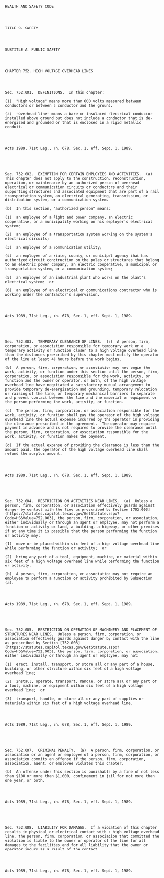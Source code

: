 ﻿
    
    
    	
    					
    
    
    HEALTH AND SAFETY CODE
    
      
    
    
    TITLE 9. SAFETY
    
      
    
    
    SUBTITLE A. PUBLIC SAFETY
    
      
    
    
    CHAPTER 752. HIGH VOLTAGE OVERHEAD LINES
    
      
    
    
    Sec. 752.001.  DEFINITIONS.  In this chapter:
    
    (1)  "High voltage" means more than 600 volts measured between conductors or between a conductor and the ground.
    
    (2)  "Overhead line" means a bare or insulated electrical conductor installed above ground but does not include a conductor that is de-energized and grounded or that is enclosed in a rigid metallic conduit.
    
    
    
    
    Acts 1989, 71st Leg., ch. 678, Sec. 1, eff. Sept. 1, 1989.
    
    
    
    
    
    Sec. 752.002.  EXEMPTION FOR CERTAIN EMPLOYEES AND ACTIVITIES.  (a)  This chapter does not apply to the construction, reconstruction, operation, or maintenance by an authorized person of overhead electrical or communication circuits or conductors and their supporting structures and associated equipment that are part of a rail transportation system, an electrical generating, transmission, or distribution system, or a communication system.
    
    (b)  In this section, "authorized person" means:
    
    (1)  an employee of a light and power company, an electric cooperative, or a municipality working on his employer's electrical system; 
    
    (2)  an employee of a transportation system working on the system's electrical circuits; 
    
    (3)  an employee of a communication utility; 
    
    (4)  an employee of a state, county, or municipal agency that has authorized circuit construction on the poles or structures that belong to an electric power company, an electric cooperative, a municipal or transportation system, or a communication system; 
    
    (5)  an employee of an industrial plant who works on the plant's electrical system;  or
    
    (6)  an employee of an electrical or communications contractor who is working under the contractor's supervision.
    
    
    
    
    Acts 1989, 71st Leg., ch. 678, Sec. 1, eff. Sept. 1, 1989.
    
    
    
    
    
    Sec. 752.003.  TEMPORARY CLEARANCE OF LINES.  (a)  A person, firm, corporation, or association responsible for temporary work or a temporary activity or function closer to a high voltage overhead line than the distances prescribed by this chapter must notify the operator of the line at least 48 hours before the work begins.
    
    (b)  A person, firm, corporation, or association may not begin the work, activity, or function under this section until the person, firm, corporation, or association responsible for the work, activity, or function and the owner or operator, or both, of the high voltage overhead line have negotiated a satisfactory mutual arrangement to provide temporary de-energization and grounding, temporary relocation or raising of the line, or temporary mechanical barriers to separate and prevent contact between the line and the material or equipment or the person performing the work, activity, or function.
    
    (c)  The person, firm, corporation, or association responsible for the work, activity, or function shall pay the operator of the high voltage overhead line the actual expense incurred by the operator in providing the clearance prescribed in the agreement.  The operator may require payment in advance and is not required to provide the clearance until the person, firm, corporation, or association responsible for the work, activity, or function makes the payment.
    
    (d)  If the actual expense of providing the clearance is less than the amount paid, the operator of the high voltage overhead line shall refund the surplus amount.
    
    
    
    
    Acts 1989, 71st Leg., ch. 678, Sec. 1, eff. Sept. 1, 1989.
    
    
    
    
    
    Sec. 752.004.  RESTRICTION ON ACTIVITIES NEAR LINES.  (a)  Unless a person, firm, corporation, or association effectively guards against danger by contact with the line as prescribed by Section [752.003](https://statutes.capitol.texas.gov/GetStatute.aspx?Code=HS&Value=752.003), the person, firm, corporation, or association, either individually or through an agent or employee, may not perform a function or activity on land, a building, a highway, or other premises if at any time it is possible that the person performing the function or activity may:
    
    (1)  move or be placed within six feet of a high voltage overhead line while performing the function or activity;  or
    
    (2)  bring any part of a tool, equipment, machine, or material within six feet of a high voltage overhead line while performing the function or activity.
    
    (b)  A person, firm, corporation, or association may not require an employee to perform a function or activity prohibited by Subsection (a).
    
    
    
    
    Acts 1989, 71st Leg., ch. 678, Sec. 1, eff. Sept. 1, 1989.
    
    
    
    
    
    Sec. 752.005.  RESTRICTION ON OPERATION OF MACHINERY AND PLACEMENT OF STRUCTURES NEAR LINES.  Unless a person, firm, corporation, or association effectively guards against danger by contact with the line as prescribed by Section [752.003](https://statutes.capitol.texas.gov/GetStatute.aspx?Code=HS&Value=752.003), the person, firm, corporation, or association, either individually or through an agent or employee, may not:
    
    (1)  erect, install, transport, or store all or any part of a house, building, or other structure within six feet of a high voltage overhead line; 
    
    (2)  install, operate, transport, handle, or store all or any part of a tool, machine, or equipment within six feet of a high voltage overhead line;  or
    
    (3)  transport, handle, or store all or any part of supplies or materials within six feet of a high voltage overhead line.
    
    
    
    
    Acts 1989, 71st Leg., ch. 678, Sec. 1, eff. Sept. 1, 1989.
    
    
    
    
    
    Sec. 752.007.  CRIMINAL PENALTY.  (a)  A person, firm, corporation, or association or an agent or employee of a person, firm, corporation, or association commits an offense if the person, firm, corporation, association, agent, or employee violates this chapter.
    
    (b)  An offense under this section is punishable by a fine of not less than $100 or more than $1,000, confinement in jail for not more than one year, or both.
    
    
    
    
    Acts 1989, 71st Leg., ch. 678, Sec. 1, eff. Sept. 1, 1989.
    
    
    
    
    
    Sec. 752.008.  LIABILITY FOR DAMAGES.  If a violation of this chapter results in physical or electrical contact with a high voltage overhead line, the person, firm, corporation, or association that committed the violation is liable to the owner or operator of the line for all damages to the facilities and for all liability that the owner or operator incurs as a result of the contact.
    
    
    
    
    Acts 1989, 71st Leg., ch. 678, Sec. 1, eff. Sept. 1, 1989.
    
    
    
    
    				
